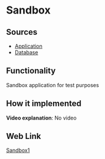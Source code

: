 # Sandbox

## Sources

- [Application](https://github.com/LearnFractal/FractalPlatform/tree/main/FractalPlatform.Examples/Applications/Sandbox1/Sandbox1Application.cs)
- [Database](https://github.com/LearnFractal/FractalPlatform/tree/main/FractalPlatform.Examples/Databases/Sandbox1)

## Functionality

Sandbox application for test purposes

## How it implemented

**Video explanation**: No video

## Web Link

[Sandbox1](https://fraplat.tech/mars/Sandbox1)

